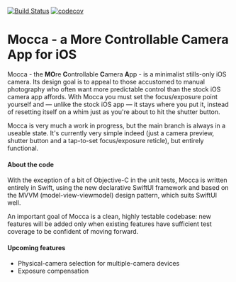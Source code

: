 [![Build Status](https://travis-ci.org/davidf2281/Mocca.svg?branch=main)](https://travis-ci.org/davidf2281/Mocca) 
[![codecov](https://codecov.io/gh/davidf2281/Mocca/branch/master/graph/badge.svg)](https://codecov.io/gh/davidf2281/Mocca)

# Mocca - a More Controllable Camera App for iOS

Mocca - the **MO**re **C**ontrollable **C**amera **A**pp - is a minimalist stills-only iOS camera. Its design goal is to appeal to those accustomed to manual photography who often want more predictable control than the stock iOS camera app affords. With Mocca you must set the focus/exposure point yourself and — unlike the stock iOS app — it stays where you put it, instead of resetting itself on a whim just as you're about to hit the shutter button.

Mocca is very much a work in progress, but the main branch is always in a useable state. It's currently very simple indeed (just a camera preview, shutter button and a tap-to-set focus/exposure reticle), but entirely functional.

#### About the code
With the exception of a bit of Objective-C in the unit tests, Mocca is written entirely in Swift, using the new declarative SwiftUI framework and based on the MVVM (model-view-viewmodel) design pattern, which suits SwiftUI well.

An important goal of Mocca is a clean, highly testable codebase: new features will be added only when existing features have sufficient test coverage to be confident of moving forward.

#### Upcoming features
* Physical-camera selection for multiple-camera devices
* Exposure compensation
